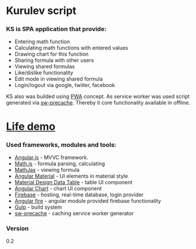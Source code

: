 # Kurulev script #
### KS is SPA application that provide:
  - Entering math function
  - Calculating math functions with entered values
  - Drawing chart for this function
  - Sharing formula with other users
  - Viewing shared formulas
  - Like/dislike functionality
  - Edit mode in viewing shared formula
  - Login/logout via google, twiiter, facebook

KS also was builded using [PWA] concept. As service worker was used script generated via [sw-precache]. Thereby it core functionality available in offline.

# [Life demo]

### Used frameworks, modules and tools:
  - [Angular.js] - MVVC framework.
  - [Math.js] - formula parsing, calculating
  - [MathJax] - viewing formula
  - [Angular Material] - UI elements in material style
  - [Material Design Data Table] - table UI component
  - [Angular Chart] - chart UI component
  - [Firebase] - hosting, real-time database, login provider
  - [Angular fire] - angular module provided firebase functionality
  - [Gulp] - build system
  - [sw-precache] - caching service worker generator


### Version

0.2

[//]: #
   [Life demo]: <https://kurulev-script.firebaseapp.com/>
   [Angular.js]: <https://angularjs.org/>
   [Math.js]: <http://mathjs.org/>
   [MathJax]: <https://www.mathjax.org/>
   [Angular Material]: <https://material.angularjs.org/latest/>
   [Material Design Data Table]: <https://github.com/daniel-nagy/md-data-table>
   [Angular Chart]: <https://jtblin.github.io/angular-chart.js/>
   [Firebase]: <https://firebase.google.com/>
   [Gulp]: <http://gulpjs.com/>
   [PWA]: <https://developers.google.com/web/progressive-web-apps/>
   [sw-precache]: <https://github.com/GoogleChrome/sw-precache>
   [Firebase]: <https://firebase.google.com/>
   [Angular fire]: <https://github.com/firebase/angularfire>